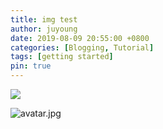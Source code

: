```yaml
---
title: img test
author: juyoung
date: 2019-08-09 20:55:00 +0800
categories: [Blogging, Tutorial]
tags: [getting started]
pin: true
---
```

![](https://dthumb-phinf.pstatic.net/?src=%22https%3A%2F%2Fdbscthumb-phinf.pstatic.net%2F2382_000_1%2F20130219201256465_Y2A8J7HZR.jpg%2Fib12_71_i1.jpg%3Ftype%3Dw690_2%26wm%3DY%22&twidth=690&theight=438&opts=17)


![avatar.jpg](/C:\blog\juyoungjung.github.io\assets\img\sample\avatar.jpg)
